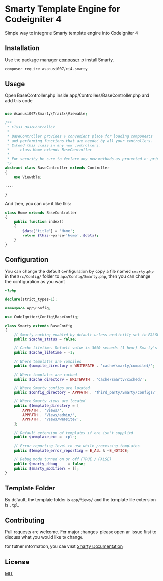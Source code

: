 # Smarty  Template Engine for Codeigniter 4

Simple way to integrate Smarty template engine into Codeigniter 4
## Installation
Use the package manager [composer](https://getcomposer.org/) to install Smarty.
```bash
composer require asanusi007/ci4-smarty
```
## Usage
Open BaseController.php inside app/Controllers/BaseController.php and add this code

```php

use Asanusi007\Smarty\Traits\Viewable;

/**
 * Class BaseController
 *
 * BaseController provides a convenient place for loading components
 * and performing functions that are needed by all your controllers.
 * Extend this class in any new controllers:
 *     class Home extends BaseController
 *
 * For security be sure to declare any new methods as protected or private.
 */
abstract class BaseController extends Controller
{
    use Viewable;

....

}
```
And then, you can use it like this:

```php
class Home extends BaseController
{
    public function index()
    {
        $data['title'] = 'Home';
        return $this->parse('home', $data);
    }
}
```

## Configuration

You can change the default configuration by copy a file named `smarty.php` in the `Src/Config/` folder to `app/Config/Smarty.php`,  then you can change the configuration as you want.

```php
<?php

declare(strict_types=1);

namespace App\Config;

use CodeIgniter\Config\BaseConfig;

class Smarty extends BaseConfig
{
    // Smarty caching enabled by default unless explicitly set to FALSE
    public $cache_status = false;

    // Cache lifetime. Default value is 3600 seconds (1 hour) Smarty's default value
    public $cache_lifetime = -1;

    // Where templates are compiled
    public $compile_directory = WRITEPATH . 'cache/smarty/compiled/';

    // Where templates are cached
    public $cache_directory = WRITEPATH . 'cache/smarty/cached/';

    // Where Smarty configs are located
    public $config_directory = APPPATH . 'third_party/Smarty/configs/';

    // Where Smarty views are located
    public $template_directory = [
        APPPATH . 'Views/',
        APPPATH . 'Views/admin/',
        APPPATH . 'Views/website/',
    ];

    // Default extension of templates if one isn't supplied
    public $template_ext = 'tpl';

    // Error reporting level to use while processing templates
    public $template_error_reporting = E_ALL & ~E_NOTICE;

    // Debug mode turned on or off (TRUE / FALSE)
    public $smarty_debug     = false;
    public $smarty_modifiers = [];
}


```

## Template Folder
By default, the template folder is `app/Views/` and the template file extension is `.tpl`.


## Contributing
Pull requests are welcome. For major changes, please open an issue first to discuss what you would like to change.


for futher information, you can visit [Smarty Documentation](https://www.smarty.net/docs/en/)

## License
[MIT](https://choosealicense.com/licenses/mit/)
